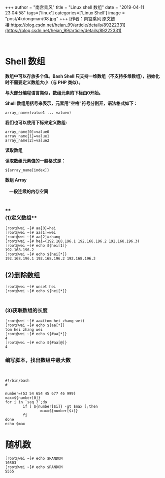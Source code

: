 +++
author = "南宫乘风"
title = "Linux shell 数组"
date = "2019-04-11 23:04:58"
tags=['linux']
categories=['Linux Shell']
image = "post/4kdongman/08.jpg"
+++
[作者：南宫乘风   原文链接:https://blog.csdn.net/heian_99/article/details/89222331](https://blog.csdn.net/heian_99/article/details/89222331)

 

# **Shell 数组**

**数组中可以存放多个值。Bash Shell 只支持一维数组（不支持多维数组），初始化时不需要定义数组大小（与 PHP 类似）。**

**与大部分编程语言类似，数组元素的下标由0开始。**

**Shell 数组用括号来表示，元素用"空格"符号分割开，语法格式如下：**

```
array_name=(value1 ... valuen)
```

**我们也可以使用下标来定义数组:**

```
array_name[0]=value0
array_name[1]=value1
array_name[2]=value2
```

**读取数组**

**读取数组元素值的一般格式是：**

```
${array_name[index]}
```

**数组 Array<br>     <br>     一段连续的内存空间**

### <br>**    <br>(1)定义数组**

```
[root@wei ~]# aa[0]=hei
[root@wei ~]# aa[1]=wei
[root@wei ~]# aa[2]=zhang
[root@wei ~]# hei=(192.168.196.1 192.168.196.2 192.168.196.3)
[root@wei ~]# echo ${hei[1]}
192.168.196.2
[root@wei ~]# echo ${hei[*]}
192.168.196.1 192.168.196.2 192.168.196.3
```

## **(2)删除数组**

```
[root@wei ~]# unset hei
[root@wei ~]# echo ${hei[*]}
```

### <br>**(3)获取数组的长度**

```
[root@wei ~]# aa=(tom hei zhang wei)
[root@wei ~]# echo ${aa[*]}
tom hei zhang wei
[root@wei ~]# echo ${#aa[*]}
4
[root@wei ~]# echo ${#aa[@]}
4
```

### **编写脚本，找出数组中最大数**

 

```
#!/bin/bash
#

number=(53 54 654 45 677 46 999)
max=${number[0]}
for i in `seq 7`;do
        if [ ${number[$i]} -gt $max ];then
                max=${number[$i]}
        fi
done
echo $max
```

# **随机数**

```
[root@wei ~]# echo $RANDOM
10803
[root@wei ~]# echo $RANDOM
5555
```

 
